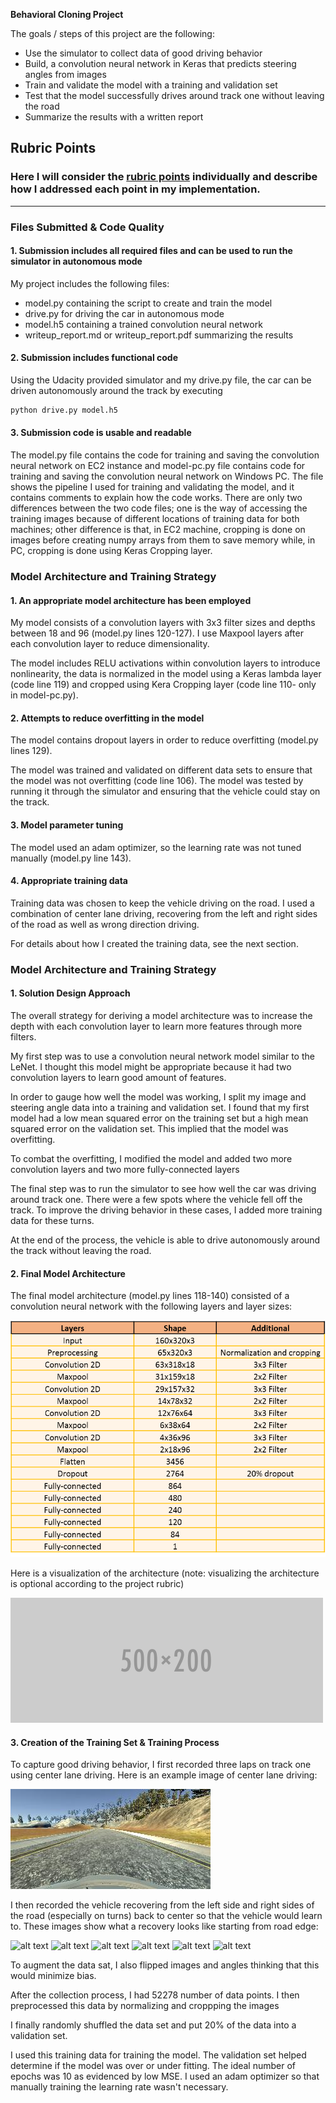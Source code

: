 **Behavioral Cloning Project**

The goals / steps of this project are the following:
* Use the simulator to collect data of good driving behavior
* Build, a convolution neural network in Keras that predicts steering angles from images
* Train and validate the model with a training and validation set
* Test that the model successfully drives around track one without leaving the road
* Summarize the results with a written report


[//]: # (Image References)

[image1]: ./examples/model.png "Model Shape"
[image2]: ./examples/placeholder.png "Grayscaling"
[image3]: ./examples/normal.jpg "Normal Image"
[image4]: ./examples/recovery1.png "Recovery Image"
[image5]: ./examples/recovery2.png "Recovery Image"
[image6]: ./examples/recovery3.png "Recovery Image"
[image7]: ./examples/recovery4.png "Recovery Image"
[image8]: ./examples/recovery5.png "Recovery Image"
[image9]: ./examples/recovery6.png "Recovery Image"


## Rubric Points
### Here I will consider the [rubric points](https://review.udacity.com/#!/rubrics/432/view) individually and describe how I addressed each point in my implementation.  

---
### Files Submitted & Code Quality

#### 1. Submission includes all required files and can be used to run the simulator in autonomous mode

My project includes the following files:
* model.py containing the script to create and train the model
* drive.py for driving the car in autonomous mode
* model.h5 containing a trained convolution neural network 
* writeup_report.md or writeup_report.pdf summarizing the results

#### 2. Submission includes functional code
Using the Udacity provided simulator and my drive.py file, the car can be driven autonomously around the track by executing 
```sh
python drive.py model.h5
```

#### 3. Submission code is usable and readable

The model.py file contains the code for training and saving the convolution neural network on EC2 instance and model-pc.py file contains code for training and saving the convolution neural network on Windows PC. The file shows the pipeline I used for training and validating the model, and it contains comments to explain how the code works. There are only two differences between the two code files; one is the way of accessing the training images because of different locations of training data for both machines; other difference is that, in EC2 machine, cropping is done on images before creating numpy arrays from them to save memory while, in PC, cropping is done using Keras Cropping layer.

### Model Architecture and Training Strategy

#### 1. An appropriate model architecture has been employed

My model consists of a convolution layers with 3x3 filter sizes and depths between 18 and 96 (model.py lines 120-127). I use Maxpool layers after each convolution layer to reduce dimensionality.

The model includes RELU activations within convolution layers to introduce nonlinearity, the data is normalized in the model using a Keras lambda layer (code line 119) and cropped using Kera Cropping layer (code line 110- only in model-pc.py). 

#### 2. Attempts to reduce overfitting in the model

The model contains dropout layers in order to reduce overfitting (model.py lines 129). 

The model was trained and validated on different data sets to ensure that the model was not overfitting (code line 106). The model was tested by running it through the simulator and ensuring that the vehicle could stay on the track.

#### 3. Model parameter tuning

The model used an adam optimizer, so the learning rate was not tuned manually (model.py line 143).

#### 4. Appropriate training data

Training data was chosen to keep the vehicle driving on the road. I used a combination of center lane driving, recovering from the left and right sides of the road as well as wrong direction driving.

For details about how I created the training data, see the next section. 

### Model Architecture and Training Strategy

#### 1. Solution Design Approach

The overall strategy for deriving a model architecture was to increase the depth with each convolution layer to learn more features through more filters.

My first step was to use a convolution neural network model similar to the LeNet. I thought this model might be appropriate because it had two convolution layers to learn good amount of features.

In order to gauge how well the model was working, I split my image and steering angle data into a training and validation set. I found that my first model had a low mean squared error on the training set but a high mean squared error on the validation set. This implied that the model was overfitting. 

To combat the overfitting, I modified the model and added two more convolution layers and two more fully-connected layers

The final step was to run the simulator to see how well the car was driving around track one. There were a few spots where the vehicle fell off the track. To improve the driving behavior in these cases, I added more training data for these turns.

At the end of the process, the vehicle is able to drive autonomously around the track without leaving the road.

#### 2. Final Model Architecture

The final model architecture (model.py lines 118-140) consisted of a convolution neural network with the following layers and layer sizes:

![alt text][image1]

Here is a visualization of the architecture (note: visualizing the architecture is optional according to the project rubric)

![alt text][image2]

#### 3. Creation of the Training Set & Training Process

To capture good driving behavior, I first recorded three laps on track one using center lane driving. Here is an example image of center lane driving:

![alt text][image3]

I then recorded the vehicle recovering from the left side and right sides of the road (especially on turns) back to center so that the vehicle would learn to. These images show what a recovery looks like starting from road edge:

![alt text][image4]
![alt text][image5]
![alt text][image6]
![alt text][image7]
![alt text][image8]
![alt text][image9]


To augment the data sat, I also flipped images and angles thinking that this would minimize bias.

After the collection process, I had 52278 number of data points. I then preprocessed this data by normalizing and croppping the images

I finally randomly shuffled the data set and put 20% of the data into a validation set. 

I used this training data for training the model. The validation set helped determine if the model was over or under fitting. The ideal number of epochs was 10 as evidenced by low MSE. I used an adam optimizer so that manually training the learning rate wasn't necessary.
